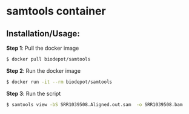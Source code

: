 # samtools container


## Installation/Usage:
**Step 1**: Pull the docker image
```bash
$ docker pull biodepot/samtools
```

**Step 2**: Run the docker image
```bash
$ docker run -it --rm biodepot/samtools
```

**Step 3**: Run the script 
```bash
$ samtools view -bS SRR1039508.Aligned.out.sam  -o SRR1039508.bam
```